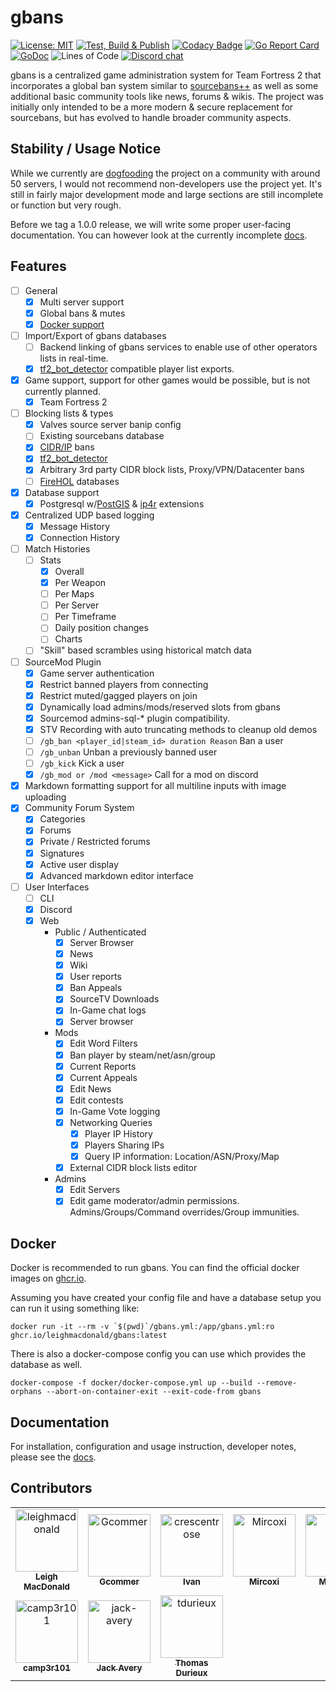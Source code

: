 # gbans

[![License: MIT](https://img.shields.io/badge/License-MIT-yellow.svg)](https://opensource.org/licenses/MIT)
[![Test, Build & Publish](https://github.com/leighmacdonald/gbans/actions/workflows/build.yml/badge.svg?branch=master)](https://github.com/leighmacdonald/gbans/actions/workflows/build.yml)
[![Codacy Badge](https://api.codacy.com/project/badge/Grade/f06234b0551a49cc8ac111d7b77827b2)](https://www.codacy.com/manual/leighmacdonald/gbans?utm_source=github.com&amp;utm_medium=referral&amp;utm_content=leighmacdonald/gbans&amp;utm_campaign=Badge_Grade)
[![Go Report Card](https://goreportcard.com/badge/github.com/leighmacdonald/gbans)](https://goreportcard.com/report/github.com/leighmacdonald/gbans)
[![GoDoc](https://godoc.org/github.com/leighmacdonald/gbans?status.svg)](https://pkg.go.dev/github.com/leighmacdonald/gbans)
![Lines of Code](https://tokei.rs/b1/github/leighmacdonald/gbans)
[![Discord chat](https://img.shields.io/discord/704508824320475218)](https://discord.gg/YEWed3wY3F)

gbans is a centralized game administration system for Team Fortress 2 that incorporates a global ban system similar to
[sourcebans++](https://github.com/sbpp/sourcebans-pp/) as well as some additional basic community tools like news, forums & wikis.
The project was initially only intended to be a more modern & secure replacement for sourcebans, but has evolved to
handle broader community aspects.

## Stability / Usage Notice

While we currently are [dogfooding](https://en.wikipedia.org/wiki/Eating_your_own_dog_food) the project on a
community with around 50 servers, I would not recommend non-developers use the project yet. It's still in fairly
major development mode and large sections are still incomplete or function but very rough.

Before we tag a 1.0.0 release, we will write some proper user-facing documentation. You can however look at the 
currently incomplete [docs](https://leighmacdonald.github.io/gbans/docs/INTRO).

## Features

- [ ] General
    - [x] Multi server support
    - [x] Global bans & mutes
    - [x] [Docker support](https://ghcr.io/leighmacdonald/gbans:latest)
- [ ] Import/Export of gbans databases
    - [ ] Backend linking of gbans services to enable use of other operators lists in real-time.
    - [x] [tf2_bot_detector](https://github.com/PazerOP/tf2_bot_detector) compatible player list exports.
- [x] Game support, support for other games would be possible, but is not currently planned.
    - [x] Team Fortress 2
- [ ] Blocking lists & types
    - [x] Valves source server banip config
    - [ ] Existing sourcebans database
    - [x] [CIDR/IP](https://en.wikipedia.org/wiki/Classless_Inter-Domain_Routing) bans
    - [x] [tf2_bot_detector](https://github.com/PazerOP/tf2_bot_detector/blob/master/staging/cfg/playerlist.official.json)
    - [x] Arbitrary 3rd party CIDR block lists, Proxy/VPN/Datacenter bans
    - [ ] [FireHOL](https://github.com/firehol/blocklist-ipsets) databases
- [x] Database support
    - [x] Postgresql w/[PostGIS](https://postgis.net/) & [ip4r](https://github.com/RhodiumToad/ip4r) extensions
- [x] Centralized UDP based logging
    - [x] Message History
    - [x] Connection History
- [ ] Match Histories
    - [ ] Stats
        - [x] Overall
        - [x] Per Weapon
        - [ ] Per Maps
        - [ ] Per Server
        - [ ] Per Timeframe
        - [ ] Daily position changes
        - [ ] Charts
    - [ ] "Skill" based scrambles using historical match data
- [ ] SourceMod Plugin
    - [x] Game server authentication
    - [x] Restrict banned players from connecting
    - [x] Restrict muted/gagged players on join
    - [x] Dynamically load admins/mods/reserved slots from gbans
    - [x] Sourcemod admins-sql-* plugin compatibility.
    - [x] STV Recording with auto truncating methods to cleanup old demos
    - [ ] `/gb_ban <player_id|steam_id> duration Reason` Ban a user
    - [ ] `/gb_unban` Unban a previously banned user
    - [ ] `/gb_kick` Kick a user
    - [x] `/gb_mod or /mod <message>` Call for a mod on discord
- [x] Markdown formatting support for all multiline inputs with image uploading
- [x] Community Forum System
  - [x] Categories
  - [x] Forums
  - [x] Private / Restricted forums
  - [x] Signatures
  - [x] Active user display
  - [x] Advanced markdown editor interface
- [ ] User Interfaces
    - [ ] CLI
    - [x] Discord
    - [x] Web
        - Public / Authenticated
          - [x] Server Browser
          - [x] News
          - [x] Wiki
          - [x] User reports
          - [x] Ban Appeals
          - [x] SourceTV Downloads
          - [x] In-Game chat logs
          - [x] Server browser
        - Mods
          - [x] Edit Word Filters
          - [x] Ban player by steam/net/asn/group
          - [x] Current Reports
          - [x] Current Appeals
          - [x] Edit News
          - [x] Edit contests
          - [x] In-Game Vote logging
          - [x] Networking Queries
            - [x] Player IP History
            - [x] Players Sharing IPs
            - [x] Query IP information: Location/ASN/Proxy/Map
          - [x] External CIDR block lists editor
        - Admins
            - [x] Edit Servers
            - [x] Edit game moderator/admin permissions. Admins/Groups/Command overrides/Group immunities.

## Docker

Docker is recommended to run gbans. You can find the official docker images on
[ghcr.io](https://github.com/leighmacdonald/gbans/pkgs/container/gbans).

Assuming you have created your config file and have a database setup you can run it using something
like:

    docker run -it --rm -v `$(pwd)`/gbans.yml:/app/gbans.yml:ro ghcr.io/leighmacdonald/gbans:latest

There is also a docker-compose config you can use which provides the database as well.

    docker-compose -f docker/docker-compose.yml up --build --remove-orphans --abort-on-container-exit --exit-code-from gbans

## Documentation

For installation, configuration and usage instruction, developer notes, please see the [docs](https://leighmacdonald.github.io/gbans/docs/INTRO).

## Contributors

<!-- readme: contributors -start -->
<table>
	<tbody>
		<tr>
            <td align="center">
                <a href="https://github.com/leighmacdonald">
                    <img src="https://avatars.githubusercontent.com/u/591973?v=4" width="100;" alt="leighmacdonald"/>
                    <br />
                    <sub><b>Leigh MacDonald</b></sub>
                </a>
            </td>
            <td align="center">
                <a href="https://github.com/Gcommer">
                    <img src="https://avatars.githubusercontent.com/u/243352?v=4" width="100;" alt="Gcommer"/>
                    <br />
                    <sub><b>Gcommer</b></sub>
                </a>
            </td>
            <td align="center">
                <a href="https://github.com/crescentrose">
                    <img src="https://avatars.githubusercontent.com/u/9057156?v=4" width="100;" alt="crescentrose"/>
                    <br />
                    <sub><b>Ivan</b></sub>
                </a>
            </td>
            <td align="center">
                <a href="https://github.com/Mircoxi">
                    <img src="https://avatars.githubusercontent.com/u/95107897?v=4" width="100;" alt="Mircoxi"/>
                    <br />
                    <sub><b>Mircoxi</b></sub>
                </a>
            </td>
            <td align="center">
                <a href="https://github.com/Tolfx">
                    <img src="https://avatars.githubusercontent.com/u/57797792?v=4" width="100;" alt="Tolfx"/>
                    <br />
                    <sub><b>Matthew</b></sub>
                </a>
            </td>
            <td align="center">
                <a href="https://github.com/Naleksuh">
                    <img src="https://avatars.githubusercontent.com/u/24828999?v=4" width="100;" alt="Naleksuh"/>
                    <br />
                    <sub><b>Naleksuh</b></sub>
                </a>
            </td>
		</tr>
		<tr>
            <td align="center">
                <a href="https://github.com/camp3r101">
                    <img src="https://avatars.githubusercontent.com/u/10223311?v=4" width="100;" alt="camp3r101"/>
                    <br />
                    <sub><b>camp3r101</b></sub>
                </a>
            </td>
            <td align="center">
                <a href="https://github.com/jack-avery">
                    <img src="https://avatars.githubusercontent.com/u/47289484?v=4" width="100;" alt="jack-avery"/>
                    <br />
                    <sub><b>Jack Avery</b></sub>
                </a>
            </td>
            <td align="center">
                <a href="https://github.com/tdurieux">
                    <img src="https://avatars.githubusercontent.com/u/5577568?v=4" width="100;" alt="tdurieux"/>
                    <br />
                    <sub><b>Thomas Durieux</b></sub>
                </a>
            </td>
		</tr>
	<tbody>
</table>
<!-- readme: contributors -end -->